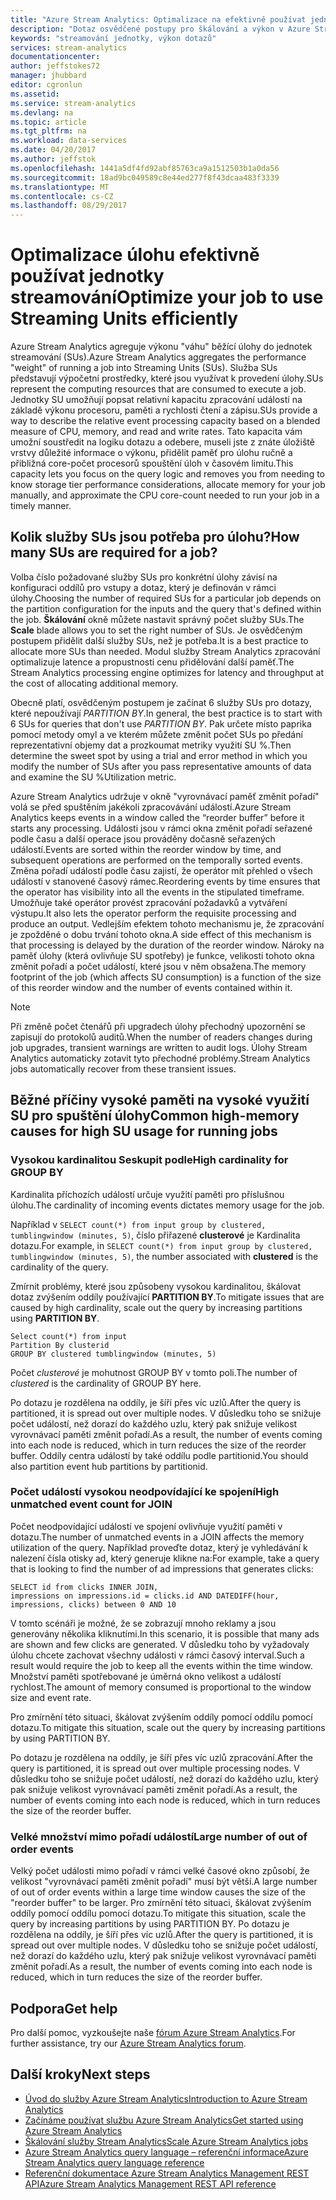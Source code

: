 ```yaml
---
title: "Azure Stream Analytics: Optimalizace na efektivně používat jednotek streamování vaše úlohy | Microsoft Docs"
description: "Dotaz osvědčené postupy pro škálování a výkon v Azure Stream Analytics."
keywords: "streamování jednotky, výkon dotazů"
services: stream-analytics
documentationcenter: 
author: jeffstokes72
manager: jhubbard
editor: cgronlun
ms.assetid: 
ms.service: stream-analytics
ms.devlang: na
ms.topic: article
ms.tgt_pltfrm: na
ms.workload: data-services
ms.date: 04/20/2017
ms.author: jeffstok
ms.openlocfilehash: 1441a5df4fd92abf85763ca9a1512503b1a0da56
ms.sourcegitcommit: 18ad9bc049589c8e44ed277f8f43dcaa483f3339
ms.translationtype: MT
ms.contentlocale: cs-CZ
ms.lasthandoff: 08/29/2017
---
```

# <a name="optimize-your-job-to-use-streaming-units-efficiently"></a><span data-ttu-id="ece0a-104">Optimalizace úlohu efektivně používat jednotky streamování</span><span class="sxs-lookup"><span data-stu-id="ece0a-104">Optimize your job to use Streaming Units efficiently</span></span>

<span data-ttu-id="ece0a-105">Azure Stream Analytics agreguje výkonu "váhu" běžící úlohy do jednotek streamování (SUs).</span><span class="sxs-lookup"><span data-stu-id="ece0a-105">Azure Stream Analytics aggregates the performance "weight" of running a job into Streaming Units (SUs).</span></span> <span data-ttu-id="ece0a-106">Služba SUs představují výpočetní prostředky, které jsou využívat k provedení úlohy.</span><span class="sxs-lookup"><span data-stu-id="ece0a-106">SUs represent the computing resources that are consumed to execute a job.</span></span> <span data-ttu-id="ece0a-107">Jednotky SU umožňují popsat relativní kapacitu zpracování událostí na základě výkonu procesoru, paměti a rychlosti čtení a zápisu.</span><span class="sxs-lookup"><span data-stu-id="ece0a-107">SUs provide a way to describe the relative event processing capacity based on a blended measure of CPU, memory, and read and write rates.</span></span> <span data-ttu-id="ece0a-108">Tato kapacita vám umožní soustředit na logiku dotazu a odebere, museli jste z znáte úložiště vrstvy důležité informace o výkonu, přidělit paměť pro úlohu ručně a přibližná core-počet procesorů spouštění úloh v časovém limitu.</span><span class="sxs-lookup"><span data-stu-id="ece0a-108">This capacity lets you focus on the query logic and removes you from needing to know storage tier performance considerations, allocate memory for your job manually, and approximate the CPU core-count needed to run your job in a timely manner.</span></span>

## <a name="how-many-sus-are-required-for-a-job"></a><span data-ttu-id="ece0a-109">Kolik služby SUs jsou potřeba pro úlohu?</span><span class="sxs-lookup"><span data-stu-id="ece0a-109">How many SUs are required for a job?</span></span>

<span data-ttu-id="ece0a-110">Volba číslo požadované služby SUs pro konkrétní úlohy závisí na konfiguraci oddílů pro vstupy a dotaz, který je definován v rámci úlohy.</span><span class="sxs-lookup"><span data-stu-id="ece0a-110">Choosing the number of required SUs for a particular job depends on the partition configuration for the inputs and the query that's defined within the job.</span></span> <span data-ttu-id="ece0a-111">**Škálování** okně můžete nastavit správný počet služby SUs.</span><span class="sxs-lookup"><span data-stu-id="ece0a-111">The **Scale** blade allows you to set the right number of SUs.</span></span> <span data-ttu-id="ece0a-112">Je osvědčeným postupem přidělit další služby SUs, než je potřeba.</span><span class="sxs-lookup"><span data-stu-id="ece0a-112">It is a best practice to allocate more SUs than needed.</span></span> <span data-ttu-id="ece0a-113">Modul služby Stream Analytics zpracování optimalizuje latence a propustnosti cenu přidělování další paměť.</span><span class="sxs-lookup"><span data-stu-id="ece0a-113">The Stream Analytics processing engine optimizes for latency and throughput at the cost of allocating additional memory.</span></span>

<span data-ttu-id="ece0a-114">Obecně platí, osvědčeným postupem je začínat 6 služby SUs pro dotazy, které nepoužívají *PARTITION BY*.</span><span class="sxs-lookup"><span data-stu-id="ece0a-114">In general, the best practice is to start with 6 SUs for queries that don't use *PARTITION BY*.</span></span> <span data-ttu-id="ece0a-115">Pak určete místo paprika pomocí metody omyl a ve kterém můžete změnit počet SUs po předání reprezentativní objemy dat a prozkoumat metriky využití SU %.</span><span class="sxs-lookup"><span data-stu-id="ece0a-115">Then determine the sweet spot by using a trial and error method in which you modify the number of SUs after you pass representative amounts of data and examine the SU %Utilization metric.</span></span>

<span data-ttu-id="ece0a-116">Azure Stream Analytics udržuje v okně "vyrovnávací paměť změnit pořadí" volá se před spuštěním jakékoli zpracovávání událostí.</span><span class="sxs-lookup"><span data-stu-id="ece0a-116">Azure Stream Analytics keeps events in a window called the “reorder buffer” before it starts any processing.</span></span> <span data-ttu-id="ece0a-117">Události jsou v rámci okna změnit pořadí seřazené podle času a další operace jsou prováděny dočasně seřazených událostí.</span><span class="sxs-lookup"><span data-stu-id="ece0a-117">Events are sorted within the reorder window by time, and subsequent operations are performed on the temporally sorted events.</span></span> <span data-ttu-id="ece0a-118">Změna pořadí událostí podle času zajistí, že operátor mít přehled o všech událostí v stanovené časový rámec.</span><span class="sxs-lookup"><span data-stu-id="ece0a-118">Reordering events by time ensures that the operator has visibility into all the events in the stipulated timeframe.</span></span> <span data-ttu-id="ece0a-119">Umožňuje také operátor provést zpracování požadavků a vytváření výstupu.</span><span class="sxs-lookup"><span data-stu-id="ece0a-119">It also lets the operator perform the requisite processing and produce an output.</span></span> <span data-ttu-id="ece0a-120">Vedlejším efektem tohoto mechanismu je, že zpracování je zpožděné o dobu trvání tohoto okna.</span><span class="sxs-lookup"><span data-stu-id="ece0a-120">A side effect of this mechanism is that processing is delayed by the duration of the reorder window.</span></span> <span data-ttu-id="ece0a-121">Nároky na paměť úlohy (která ovlivňuje SU spotřeby) je funkce, velikosti tohoto okna změnit pořadí a počet událostí, které jsou v něm obsažena.</span><span class="sxs-lookup"><span data-stu-id="ece0a-121">The memory footprint of the job (which affects SU consumption) is a function of the size of this reorder window and the number of events contained within it.</span></span>

> [!NOTE]
> <span data-ttu-id="ece0a-122">Při změně počet čtenářů při upgradech úlohy přechodný upozornění se zapisují do protokolů auditů.</span><span class="sxs-lookup"><span data-stu-id="ece0a-122">When the number of readers changes during job upgrades, transient warnings are written to audit logs.</span></span> <span data-ttu-id="ece0a-123">Úlohy Stream Analytics automaticky zotavit tyto přechodné problémy.</span><span class="sxs-lookup"><span data-stu-id="ece0a-123">Stream Analytics jobs automatically recover from these transient issues.</span></span>

## <a name="common-high-memory-causes-for-high-su-usage-for-running-jobs"></a><span data-ttu-id="ece0a-124">Běžné příčiny vysoké paměti na vysoké využití SU pro spuštění úlohy</span><span class="sxs-lookup"><span data-stu-id="ece0a-124">Common high-memory causes for high SU usage for running jobs</span></span>

### <a name="high-cardinality-for-group-by"></a><span data-ttu-id="ece0a-125">Vysokou kardinalitou Seskupit podle</span><span class="sxs-lookup"><span data-stu-id="ece0a-125">High cardinality for GROUP BY</span></span>

<span data-ttu-id="ece0a-126">Kardinalita příchozích událostí určuje využití paměti pro příslušnou úlohu.</span><span class="sxs-lookup"><span data-stu-id="ece0a-126">The cardinality of incoming events dictates memory usage for the job.</span></span>

<span data-ttu-id="ece0a-127">Například v `SELECT count(*) from input group by clustered, tumblingwindow (minutes, 5)`, číslo přiřazené **clusterové** je Kardinalita dotazu.</span><span class="sxs-lookup"><span data-stu-id="ece0a-127">For example, in `SELECT count(*) from input group by clustered, tumblingwindow (minutes, 5)`, the number associated with **clustered** is the cardinality of the query.</span></span>

<span data-ttu-id="ece0a-128">Zmírnit problémy, které jsou způsobeny vysokou kardinalitou, škálovat dotaz zvýšením oddíly používající **PARTITION BY**.</span><span class="sxs-lookup"><span data-stu-id="ece0a-128">To mitigate issues that are caused by high cardinality, scale out the query by increasing partitions using **PARTITION BY**.</span></span>

```
Select count(*) from input
Partition By clusterid
GROUP BY clustered tumblingwindow (minutes, 5)
```

<span data-ttu-id="ece0a-129">Počet *clusterové* je mohutnost GROUP BY v tomto poli.</span><span class="sxs-lookup"><span data-stu-id="ece0a-129">The number of *clustered* is the cardinality of GROUP BY here.</span></span>

<span data-ttu-id="ece0a-130">Po dotazu je rozdělena na oddíly, je šíří přes víc uzlů.</span><span class="sxs-lookup"><span data-stu-id="ece0a-130">After the query is partitioned, it is spread out over multiple nodes.</span></span> <span data-ttu-id="ece0a-131">V důsledku toho se snižuje počet událostí, než dorazí do každého uzlu, který pak snižuje velikost vyrovnávací paměti změnit pořadí.</span><span class="sxs-lookup"><span data-stu-id="ece0a-131">As a result, the number of events coming into each node is reduced, which in turn reduces the size of the reorder buffer.</span></span> <span data-ttu-id="ece0a-132">Oddíly centra událostí by také oddílu podle partitionid.</span><span class="sxs-lookup"><span data-stu-id="ece0a-132">You should also partition event hub partitions by partitionid.</span></span>

### <a name="high-unmatched-event-count-for-join"></a><span data-ttu-id="ece0a-133">Počet událostí vysokou neodpovídající ke spojení</span><span class="sxs-lookup"><span data-stu-id="ece0a-133">High unmatched event count for JOIN</span></span>

<span data-ttu-id="ece0a-134">Počet neodpovídající událostí ve spojení ovlivňuje využití paměti v dotazu.</span><span class="sxs-lookup"><span data-stu-id="ece0a-134">The number of unmatched events in a JOIN affects the memory utilization of the query.</span></span> <span data-ttu-id="ece0a-135">Například proveďte dotaz, který je vyhledávání k nalezení čísla otisky ad, který generuje klikne na:</span><span class="sxs-lookup"><span data-stu-id="ece0a-135">For example, take a query that is looking to find the number of ad impressions that generates clicks:</span></span>

```
SELECT id from clicks INNER JOIN,
impressions on impressions.id = clicks.id AND DATEDIFF(hour, impressions, clicks) between 0 AND 10
```

<span data-ttu-id="ece0a-136">V tomto scénáři je možné, že se zobrazují mnoho reklamy a jsou generovány několika kliknutími.</span><span class="sxs-lookup"><span data-stu-id="ece0a-136">In this scenario, it is possible that many ads are shown and few clicks are generated.</span></span> <span data-ttu-id="ece0a-137">V důsledku toho by vyžadovaly úlohu chcete zachovat všechny události v rámci časový interval.</span><span class="sxs-lookup"><span data-stu-id="ece0a-137">Such a result would require the job to keep all the events within the time window.</span></span> <span data-ttu-id="ece0a-138">Množství paměti spotřebované je úměrná okno velikost a událostí rychlost.</span><span class="sxs-lookup"><span data-stu-id="ece0a-138">The amount of memory consumed is proportional to the window size and event rate.</span></span> 

<span data-ttu-id="ece0a-139">Pro zmírnění této situaci, škálovat zvýšením oddíly pomocí oddílu pomocí dotazu.</span><span class="sxs-lookup"><span data-stu-id="ece0a-139">To mitigate this situation, scale out the query by increasing partitions by using PARTITION BY.</span></span> 

<span data-ttu-id="ece0a-140">Po dotazu je rozdělena na oddíly, je šíří přes víc uzlů zpracování.</span><span class="sxs-lookup"><span data-stu-id="ece0a-140">After the query is partitioned, it is spread out over multiple processing nodes.</span></span> <span data-ttu-id="ece0a-141">V důsledku toho se snižuje počet událostí, než dorazí do každého uzlu, který pak snižuje velikost vyrovnávací paměti změnit pořadí.</span><span class="sxs-lookup"><span data-stu-id="ece0a-141">As a result, the number of events coming into each node is reduced, which in turn reduces the size of the reorder buffer.</span></span>

### <a name="large-number-of-out-of-order-events"></a><span data-ttu-id="ece0a-142">Velké množství mimo pořadí událostí</span><span class="sxs-lookup"><span data-stu-id="ece0a-142">Large number of out of order events</span></span> 

<span data-ttu-id="ece0a-143">Velký počet události mimo pořadí v rámci velké časové okno způsobí, že velikost "vyrovnávací paměti změnit pořadí" musí být větší.</span><span class="sxs-lookup"><span data-stu-id="ece0a-143">A large number of out of order events within a large time window causes the size of the "reorder buffer" to be larger.</span></span> <span data-ttu-id="ece0a-144">Pro zmírnění této situaci, škálovat zvýšením oddíly pomocí oddílu pomocí dotazu.</span><span class="sxs-lookup"><span data-stu-id="ece0a-144">To mitigate this situation, scale the query by increasing partitions by using PARTITION BY.</span></span> <span data-ttu-id="ece0a-145">Po dotazu je rozdělena na oddíly, je šíří přes víc uzlů.</span><span class="sxs-lookup"><span data-stu-id="ece0a-145">After the query is partitioned, it is spread out over multiple nodes.</span></span> <span data-ttu-id="ece0a-146">V důsledku toho se snižuje počet událostí, než dorazí do každého uzlu, který pak snižuje velikost vyrovnávací paměti změnit pořadí.</span><span class="sxs-lookup"><span data-stu-id="ece0a-146">As a result, the number of events coming into each node is reduced, which in turn reduces the size of the reorder buffer.</span></span> 


## <a name="get-help"></a><span data-ttu-id="ece0a-147">Podpora</span><span class="sxs-lookup"><span data-stu-id="ece0a-147">Get help</span></span>
<span data-ttu-id="ece0a-148">Pro další pomoc, vyzkoušejte naše [fórum Azure Stream Analytics](https://social.msdn.microsoft.com/Forums/en-US/home?forum=AzureStreamAnalytics).</span><span class="sxs-lookup"><span data-stu-id="ece0a-148">For further assistance, try our [Azure Stream Analytics forum](https://social.msdn.microsoft.com/Forums/en-US/home?forum=AzureStreamAnalytics).</span></span>

## <a name="next-steps"></a><span data-ttu-id="ece0a-149">Další kroky</span><span class="sxs-lookup"><span data-stu-id="ece0a-149">Next steps</span></span>
* [<span data-ttu-id="ece0a-150">Úvod do služby Azure Stream Analytics</span><span class="sxs-lookup"><span data-stu-id="ece0a-150">Introduction to Azure Stream Analytics</span></span>](stream-analytics-introduction.md)
* [<span data-ttu-id="ece0a-151">Začínáme používat službu Azure Stream Analytics</span><span class="sxs-lookup"><span data-stu-id="ece0a-151">Get started using Azure Stream Analytics</span></span>](stream-analytics-real-time-fraud-detection.md)
* [<span data-ttu-id="ece0a-152">Škálování služby Stream Analytics</span><span class="sxs-lookup"><span data-stu-id="ece0a-152">Scale Azure Stream Analytics jobs</span></span>](stream-analytics-scale-jobs.md)
* [<span data-ttu-id="ece0a-153">Azure Stream Analytics query language – referenční informace</span><span class="sxs-lookup"><span data-stu-id="ece0a-153">Azure Stream Analytics query language reference</span></span>](https://msdn.microsoft.com/library/azure/dn834998.aspx)
* [<span data-ttu-id="ece0a-154">Referenční dokumentace Azure Stream Analytics Management REST API</span><span class="sxs-lookup"><span data-stu-id="ece0a-154">Azure Stream Analytics Management REST API reference</span></span>](https://msdn.microsoft.com/library/azure/dn835031.aspx)
